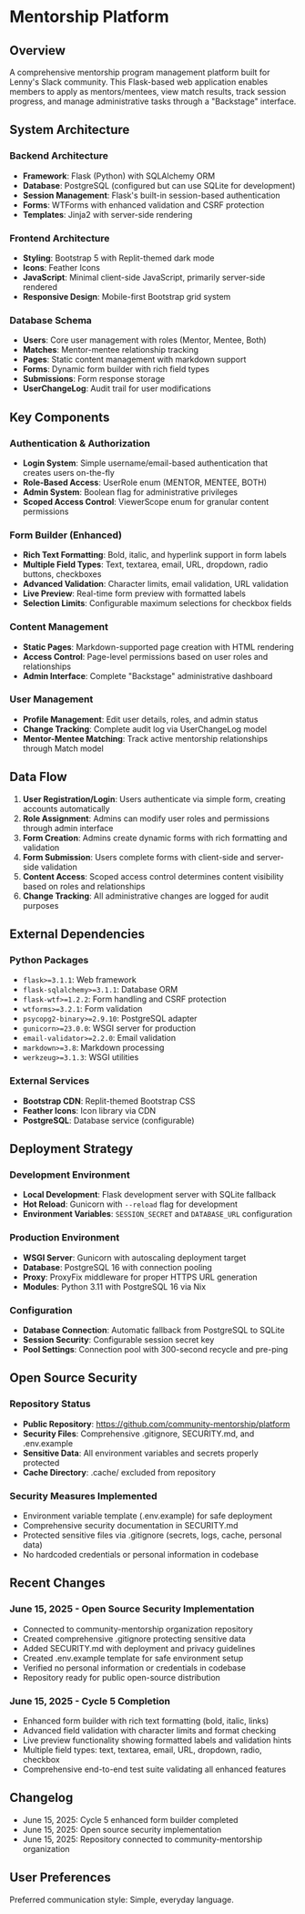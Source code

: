 # Mentorship Platform

## Overview

A comprehensive mentorship program management platform built for Lenny's Slack community. This Flask-based web application enables members to apply as mentors/mentees, view match results, track session progress, and manage administrative tasks through a "Backstage" interface.

## System Architecture

### Backend Architecture
- **Framework**: Flask (Python) with SQLAlchemy ORM
- **Database**: PostgreSQL (configured but can use SQLite for development)
- **Session Management**: Flask's built-in session-based authentication
- **Forms**: WTForms with enhanced validation and CSRF protection
- **Templates**: Jinja2 with server-side rendering

### Frontend Architecture
- **Styling**: Bootstrap 5 with Replit-themed dark mode
- **Icons**: Feather Icons
- **JavaScript**: Minimal client-side JavaScript, primarily server-side rendered
- **Responsive Design**: Mobile-first Bootstrap grid system

### Database Schema
- **Users**: Core user management with roles (Mentor, Mentee, Both)
- **Matches**: Mentor-mentee relationship tracking
- **Pages**: Static content management with markdown support
- **Forms**: Dynamic form builder with rich field types
- **Submissions**: Form response storage
- **UserChangeLog**: Audit trail for user modifications

## Key Components

### Authentication & Authorization
- **Login System**: Simple username/email-based authentication that creates users on-the-fly
- **Role-Based Access**: UserRole enum (MENTOR, MENTEE, BOTH)
- **Admin System**: Boolean flag for administrative privileges
- **Scoped Access Control**: ViewerScope enum for granular content permissions

### Form Builder (Enhanced)
- **Rich Text Formatting**: Bold, italic, and hyperlink support in form labels
- **Multiple Field Types**: Text, textarea, email, URL, dropdown, radio buttons, checkboxes
- **Advanced Validation**: Character limits, email validation, URL validation
- **Live Preview**: Real-time form preview with formatted labels
- **Selection Limits**: Configurable maximum selections for checkbox fields

### Content Management
- **Static Pages**: Markdown-supported page creation with HTML rendering
- **Access Control**: Page-level permissions based on user roles and relationships
- **Admin Interface**: Complete "Backstage" administrative dashboard

### User Management
- **Profile Management**: Edit user details, roles, and admin status
- **Change Tracking**: Complete audit log via UserChangeLog model
- **Mentor-Mentee Matching**: Track active mentorship relationships through Match model

## Data Flow

1. **User Registration/Login**: Users authenticate via simple form, creating accounts automatically
2. **Role Assignment**: Admins can modify user roles and permissions through admin interface
3. **Form Creation**: Admins create dynamic forms with rich formatting and validation
4. **Form Submission**: Users complete forms with client-side and server-side validation
5. **Content Access**: Scoped access control determines content visibility based on roles and relationships
6. **Change Tracking**: All administrative changes are logged for audit purposes

## External Dependencies

### Python Packages
- `flask>=3.1.1`: Web framework
- `flask-sqlalchemy>=3.1.1`: Database ORM
- `flask-wtf>=1.2.2`: Form handling and CSRF protection
- `wtforms>=3.2.1`: Form validation
- `psycopg2-binary>=2.9.10`: PostgreSQL adapter
- `gunicorn>=23.0.0`: WSGI server for production
- `email-validator>=2.2.0`: Email validation
- `markdown>=3.8`: Markdown processing
- `werkzeug>=3.1.3`: WSGI utilities

### External Services
- **Bootstrap CDN**: Replit-themed Bootstrap CSS
- **Feather Icons**: Icon library via CDN
- **PostgreSQL**: Database service (configurable)

## Deployment Strategy

### Development Environment
- **Local Development**: Flask development server with SQLite fallback
- **Hot Reload**: Gunicorn with `--reload` flag for development
- **Environment Variables**: `SESSION_SECRET` and `DATABASE_URL` configuration

### Production Environment
- **WSGI Server**: Gunicorn with autoscaling deployment target
- **Database**: PostgreSQL 16 with connection pooling
- **Proxy**: ProxyFix middleware for proper HTTPS URL generation
- **Modules**: Python 3.11 with PostgreSQL 16 via Nix

### Configuration
- **Database Connection**: Automatic fallback from PostgreSQL to SQLite
- **Session Security**: Configurable session secret key
- **Pool Settings**: Connection pool with 300-second recycle and pre-ping

## Open Source Security

### Repository Status
- **Public Repository**: https://github.com/community-mentorship/platform
- **Security Files**: Comprehensive .gitignore, SECURITY.md, and .env.example
- **Sensitive Data**: All environment variables and secrets properly protected
- **Cache Directory**: .cache/ excluded from repository

### Security Measures Implemented
- Environment variable template (.env.example) for safe deployment
- Comprehensive security documentation in SECURITY.md
- Protected sensitive files via .gitignore (secrets, logs, cache, personal data)
- No hardcoded credentials or personal information in codebase

## Recent Changes

### June 15, 2025 - Open Source Security Implementation
- Connected to community-mentorship organization repository
- Created comprehensive .gitignore protecting sensitive data
- Added SECURITY.md with deployment and privacy guidelines
- Created .env.example template for safe environment setup
- Verified no personal information or credentials in codebase
- Repository ready for public open-source distribution

### June 15, 2025 - Cycle 5 Completion
- Enhanced form builder with rich text formatting (bold, italic, links)
- Advanced field validation with character limits and format checking
- Live preview functionality showing formatted labels and validation hints
- Multiple field types: text, textarea, email, URL, dropdown, radio, checkbox
- Comprehensive end-to-end test suite validating all enhanced features

## Changelog
- June 15, 2025: Cycle 5 enhanced form builder completed
- June 15, 2025: Open source security implementation
- June 15, 2025: Repository connected to community-mentorship organization

## User Preferences

Preferred communication style: Simple, everyday language.